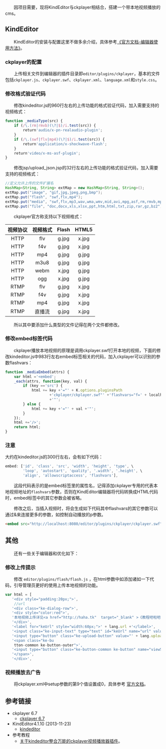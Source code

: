 
&emsp;&emsp;因项目需要，现将KindEditor与ckplayer相结合，搭建一个带本地视频播放的cms。

## KindEditor

&emsp;&emsp;KindEditor的安装与配置这里不做多余介绍，具体参考[《官方文档-编辑器使用方法》](http://kindeditor.net/docs/usage.html)。

### ckplayer的配置

&emsp;&emsp;上传相关文件到编辑器的插件目录即`editor/plugins/ckplayer`，基本的文件包括`ckplayer.js`、`ckplayer.swf`、`ckplayer.xml`、`language.xml`和`style.css`。

### 修改格式验证代码

&emsp;&emsp;修改kindeditor.js的960行左右的上传功能的格式验证代码，加入需要支持的视频格式：

```js
function _mediaType(src) {
    if (/\.(rm|rmvb)(\?|$)/i.test(src)) {
        return'audio/x-pn-realaudio-plugin';
    }
    if (/\.(swf|flv|mp4)(\?|$)/i.test(src)) {
        return'application/x-shockwave-flash';
    }
    return'video/x-ms-asf-plugin';
}
```

&emsp;&emsp;修改jsp/upload_json.jsp的32行左右的上传功能的格式验证代码，加入需要支持的视频格式：

```java
//定义允许上传的文件扩展名
HashMap<String, String> extMap = new HashMap<String, String>();
extMap.put("image", "gif,jpg,jpeg,png,bmp");
extMap.put("flash", "swf,flv,mp4");
extMap.put("media", "swf,flv,mp3,wav,wma,wmv,mid,avi,mpg,asf,rm,rmvb,mp4");
extMap.put("file", "doc,docx,xls,xlsx,ppt,htm,html,txt,zip,rar,gz,bz2");
```
&emsp;&emsp;ckplayer官方称支持以下视频格式：

| 视频协议| 视频格式|Flash| HTML5|
| :---: | :---: | :---: | :---: | 
|HTTP|flv|g.jpg|x.jpg|
|HTTP|f4v|g.jpg|x.jpg|
|HTTP|mp4|g.jpg|g.jpg|
|HTTP|m3u8|g.jpg|g.jpg|
|HTTP|webm|x.jpg|g.jpg|
|HTTP|ogg|x.jpg|g.jpg|
|RTMP|flv|g.jpg|x.jpg|
|RTMP|f4v|g.jpg|x.jpg|
|RTMP|mp4|g.jpg|x.jpg|
|RTMP|直播流|g.jpg|x.jpg|

&emsp;&emsp;所以其中要添加什么类型的文件记得在两个文件都修改。

###  修改embed标签代码

&emsp;&emsp;ckplayer播放本地视频的原理是调用ckplayer.swf打开本地的视频，下面的修改kindeditor.js中983行左右embed标签相关的代码，加入ckplayer可以识别的参数flashvars：

```javascript
function _mediaEmbed(attrs) {
    var html ='<embed';
    _each(attrs, function(key, val) {
        if (key =='src') {
            html += key +'="' + K.options.pluginsPath
                    +'ckplayer/ckplayer.swf"' +'flashvars="f=' + localhostPath + val
                    +'"';
        } else {
            html += key +'="' + val +'"';
        }
    });
    html +='/>';
    return html;
}
```

### 注意

大约在kindeditor.js的300行左右，会有如下代码：

```javascript
embed: ['id', 'class', 'src', 'width', 'height', 'type', \
        'loop', 'autostart', 'quality', '.width', '.height', \
        'align', 'allowscriptaccess', 'flashvars'],
```

&emsp;&emsp;这段代码表示的是embed标签里的属性名，记得添加ckplayer专用的代表本地视频地址的`flashvars`参数，否则在KindEditor编辑器将代码转换成HTML代码时，embed标签中的其它参数会被省略。

&emsp;&emsp;修改之后，当插入视频时，将会生成如下代码其中flashvars的其它参数可以通过&来连接更多的参数，如控制自动播放的p参数。

```html
<embed src="http://localhost:8080/editor/plugins/ckplayer/ckplayer.swf" flashvars="f=/attached/flash/20160116/20160116131808_254.mp4" type="application/x-shockwave-flash" width="550" height="400" quality="high" />

```

## 其他

&emsp;&emsp;还有一些关于编辑器和优化如下：

### 修改上传提示

&emsp;&emsp;修改 `editor/plugins/flash/flash.js` ，在html参数中如添加诸如一下代码，引导管理员更好的使用上传本地视频的功能。

```javascript
var html = [
   '<div style="padding:20px;">',
    //url
   '<div class="ke-dialog-row">',
   '<div style="color:red">',
   '本地视频上传详见<a href="http://haha.tk"  target="_blank" >《教程吧啦吧啦》</a>',
   '</div>',
   '<label for="keUrl" style="width:60px;">' + lang.url +'</label>',
   '<input class="ke-input-text" type="text" id="keUrl" name="url" value="" style="width:160px;" /> &nbsp;',
   '<input type="button" class="ke-upload-button" value="' + lang.upload +'" /> &nbsp;',
   '<span class="ke-bu
    tton-common ke-button-outer">',
   '<input type="button" class="ke-button-common ke-button" name="viewServer" value="' + lang.viewServer +'" />',
   '</span>',
   '</div>',    
```

### 视频播放去广告

&emsp;&emsp;将ckplayer.xml中setup参数的第9个值设置成0，具体参考 [官方文档](http://www.ckplayer.com/tool/#p_3_6_23)。

## 参考链接

* ckplayer 6.7
    * [ckplayer 6.7](http://www.ckplayer.com/bbs/forum.php?mod=viewthread&tid=10864)
* KindEditor4.1.10 (2013-11-23)
    * [kindeditor](http://kindeditor.net/down.php)
* 参考教程
    * [关于kindeditor整合万能的ckplayer视频播放器插件](http://www.ckplayer.com/bbs/forum.php?mod=viewthread&tid=8961&highlight=kindeditor)。
